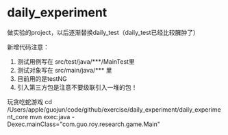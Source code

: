 # daily_experiment
做实验的project，以后逐渐替换daily_test（daily_test已经比较臃肿了）

新增代码注意：
1. 测试用例写在 src/test/java/***/MainTest里
2. 测试对象写在 src/main/java/*** 里
3. 目前用的是testNG
4. 引入第三方包是注意不要级联引入一堆的包！

玩贪吃蛇游戏
cd /Users/apple/guojun/code/github/exercise/daily_experiment/daily_experiment_core
mvn exec:java -Dexec.mainClass="com.guo.roy.research.game.Main"